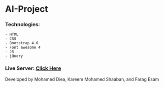 # AI-Project

### Technologies:
    - HTML
    - CSS
    - Bootstrap 4.6
    - Font awesome 4
    - JS
    - jQuery

### Live Server: <a href='https://kareemshaaban221.github.io/AI-Project/UI/' target='_blank'>Click Here</a>

Developed by Mohamed Diea, Kareem Mohamed Shaaban, and Farag Esam
